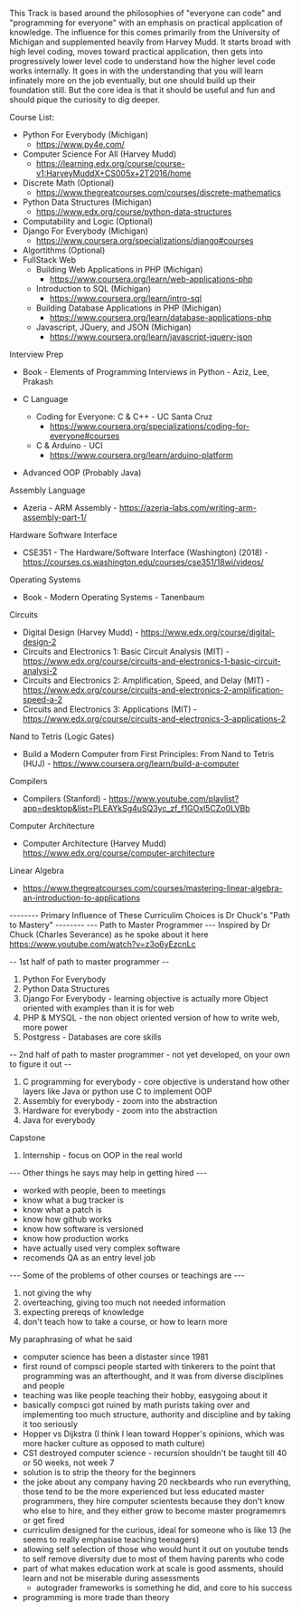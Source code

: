 
This Track is based around the philosophies of "everyone can code" and "programming for everyone" with an emphasis on practical application of knowledge.
The influence for this comes primarily from the University of Michigan and supplemented heavily from Harvey Mudd. It starts broad with high level coding, moves toward practical application, then gets into progressively lower level code to understand how the higher level code works internally. It goes in with the understanding that you will learn infinately more on the job eventually, but one should build up their foundation still. But the core idea is that it should be useful and fun and should pique the curiosity to dig deeper.

Course List:
- Python For Everybody (Michigan)
    - https://www.py4e.com/
- Computer Science For All (Harvey Mudd)
    - https://learning.edx.org/course/course-v1:HarveyMuddX+CS005x+2T2016/home
- Discrete Math (Optional)
    - https://www.thegreatcourses.com/courses/discrete-mathematics
- Python Data Structures (Michigan)
    - https://www.edx.org/course/python-data-structures
- Computability and Logic (Optional)
- Django For Everybody (Michigan)
    - https://www.coursera.org/specializations/django#courses
- Algortithms (Optional)
- FullStack Web
    - Building Web Applications in PHP (Michigan)
        - https://www.coursera.org/learn/web-applications-php
    - Introduction to SQL (Michigan)
        - https://www.coursera.org/learn/intro-sql
    - Building Database Applications in PHP (Michigan)
        - https://www.coursera.org/learn/database-applications-php
    - Javascript, JQuery, and JSON (Michigan)
        - https://www.coursera.org/learn/javascript-jquery-json

Interview Prep
- Book - Elements of Programming Interviews in Python - Aziz, Lee, Prakash

- C Language
    - Coding for Everyone: C & C++ - UC Santa Cruz
        - https://www.coursera.org/specializations/coding-for-everyone#courses 
    - C & Arduino - UCI
        - https://www.coursera.org/learn/arduino-platform
- Advanced OOP (Probably Java)


Assembly Language
- Azeria - ARM Assembly - https://azeria-labs.com/writing-arm-assembly-part-1/

Hardware Software Interface
- CSE351 - The Hardware/Software Interface (Washington) (2018) - https://courses.cs.washington.edu/courses/cse351/18wi/videos/

Operating Systems
- Book - Modern Operating Systems - Tanenbaum

Circuits
- Digital Design (Harvey Mudd) - https://www.edx.org/course/digital-design-2
- Circuits and Electronics 1: Basic Circuit Analysis (MIT) - https://www.edx.org/course/circuits-and-electronics-1-basic-circuit-analysi-2
- Circuits and Electronics 2: Amplification, Speed, and Delay (MIT) - https://www.edx.org/course/circuits-and-electronics-2-amplification-speed-a-2
- Circuits and Electronics 3: Applications (MIT) - https://www.edx.org/course/circuits-and-electronics-3-applications-2

Nand to Tetris (Logic Gates)
- Build a Modern Computer from First Principles: From Nand to Tetris (HUJ) - https://www.coursera.org/learn/build-a-computer

Compilers
- Compilers (Stanford) - https://www.youtube.com/playlist?app=desktop&list=PLEAYkSg4uSQ3yc_zf_f1GOxl5CZo0LVBb

Computer Architecture
- Computer Architecture (Harvey Mudd) https://www.edx.org/course/computer-architecture


Linear Algebra
- https://www.thegreatcourses.com/courses/mastering-linear-algebra-an-introduction-to-applications 

-------- Primary Influence of These Curriculim Choices is Dr Chuck's "Path to Mastery" --------
--- Path to Master Programmer ---
Inspired by Dr Chuck (Charles Severance) as he spoke about it here https://www.youtube.com/watch?v=z3o6yEzcnLc 

-- 1st half of path to master programmer --
1. Python For Everybody
2. Python Data Structures 
3. Django For Everybody - learning objective is actually more Object oriented with examples than it is for web
4. PHP & MYSQL - the non object oriented version of how to write web, more power
5. Postgress - Databases are core skills

-- 2nd half of path to master programmer - not yet developed, on your own to figure it out --
1. C programming for everybody - core objective is understand how other layers like Java or python use C to implement OOP
2. Assembly for everybody - zoom into the abstraction
3. Hardware for everybody - zoom into the abstraction
4. Java for everybody

Capstone
1. Internship - focus on OOP in the real world


--- Other things he says may help in getting hired ---
- worked with people, been to meetings
- know what a bug tracker is
- know what a patch is
- know how github works
- know how software is versioned
- know how production works
- have actually used very complex software
- recomends QA as an entry level job


--- Some of the problems of other courses or teachings are ---
1. not giving the why
2. overteaching, giving too much not needed information
3. expecting prereqs of knowledge
4. don't teach how to take a course, or how to learn more


My paraphrasing of what he said
- computer science has been a distaster since 1981
- first round of compsci people started with tinkerers to the point that programming was an afterthought, and it was from diverse disciplines and people
- teaching was like people teaching their hobby, easygoing about it
- basically compsci got ruined by math purists taking over and implementing too much structure, authority and discipline and by taking it too seriously
- Hopper vs Dijkstra (I think I lean toward Hopper's opinions, which was more hacker culture as opposed to math culture)
- CS1 destroyed computer science - recursion shouldn't be taught till 40 or 50 weeks, not week 7
- solution is to strip the theory for the beginners
- the joke about any company having 20 neckbeards who run everything, those tend to be the more experienced but less educated master programmers, they hire computer scientests because they don't know who else to hire, and they either grow to become master programemrs or get fired
- curriculim designed for the curious, ideal for someone who is like 13 (he seems to really emphasise teaching teenagers)
- allowing self selection of those who would hunt it out on youtube tends to self remove diversity due to most of them having parents who code
- part of what makes education work at scale is good assments, should learn and not be miserable during assessments
    - autograder frameworks is something he did, and core to his success
- programming is more trade than theory

